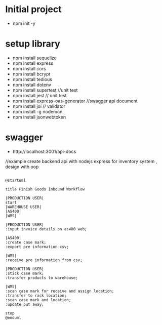 # Initial project

- npm init -y

# setup library

- npm install sequelize
- npm install express
- npm install cors
- npm install bcrypt
- npm install tedious
- npm install dotenv
- npm install supertest //unit test
- npm install jest // unit test
- npm install express-oas-generator //swagger api document
- npm install joi // validator
- npm install -g nodemon 
- npm install jsonwebtoken
# swagger

- http://localhost:3001/api-docs


//example create backend api with nodejs express for inventory system , design with oop

```plantuml

@startuml

title Finish Goods Inbound Workflow

|PRODUCTION USER|
start
|WAREHOUSE USER|
|AS400|
|WMS|

|PRODUCTION USER|
:input invoice details on as400 web;

|AS400|
:create case mark;
:export pre information csv;

|WMS|
:receive pre information from csv;

|PRODUCTION USER|
:stick case mark;
:transfer products to warehouse;

|WMS|
:scan case mark for receive and assign location;
:transfer to rack location;
:scan case mark and location;
:update put away;

stop
@enduml

```